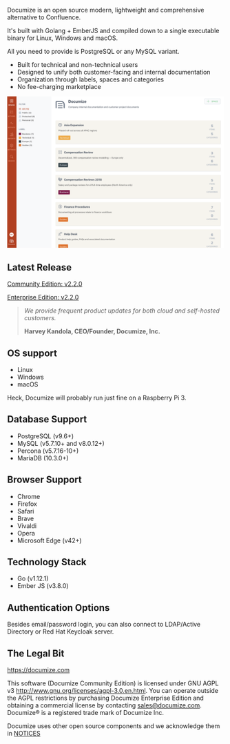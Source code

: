 Documize is an open source modern, lightweight and comprehensive alternative to Confluence.

It's built with Golang + EmberJS and compiled down to a single executable binary for Linux, Windows and macOS.

All you need to provide is PostgreSQL or any MySQL variant.

- Built for technical and non-technical users
- Designed to unify both customer-facing and internal documentation
- Organization through labels, spaces and categories
- No fee-charging marketplace

![Documize](screenshot-1.png "Documize")

## Latest Release

[Community Edition: v2.2.0](https://github.com/documize/community/releases)

[Enterprise Edition: v2.2.0](https://www.documize.com/downloads)

> *We provide frequent product updates for both cloud and self-hosted customers.*
>
> **Harvey Kandola, CEO/Founder, Documize, Inc.**

## OS support

- Linux
- Windows
- macOS

Heck, Documize will probably run just fine on a Raspberry Pi 3.

## Database Support

- PostgreSQL (v9.6+)
- MySQL (v5.7.10+ and v8.0.12+)
- Percona (v5.7.16-10+)
- MariaDB (10.3.0+)

## Browser Support

- Chrome
- Firefox
- Safari
- Brave
- Vivaldi
- Opera
- Microsoft Edge (v42+)

## Technology Stack

- Go (v1.12.1)
- Ember JS (v3.8.0)

## Authentication Options

Besides email/password login, you can also connect to LDAP/Active Directory or Red Hat Keycloak server.

## The Legal Bit

<https://documize.com>

This software (Documize Community Edition) is licensed under GNU AGPL v3 <http://www.gnu.org/licenses/agpl-3.0.en.html>. You can operate outside the AGPL restrictions by purchasing Documize Enterprise Edition and obtaining a commercial license by contacting <sales@documize.com>. Documize® is a registered trade mark of Documize Inc.

Documize uses other open source components and we acknowledge them in [NOTICES](NOTICES.md)
